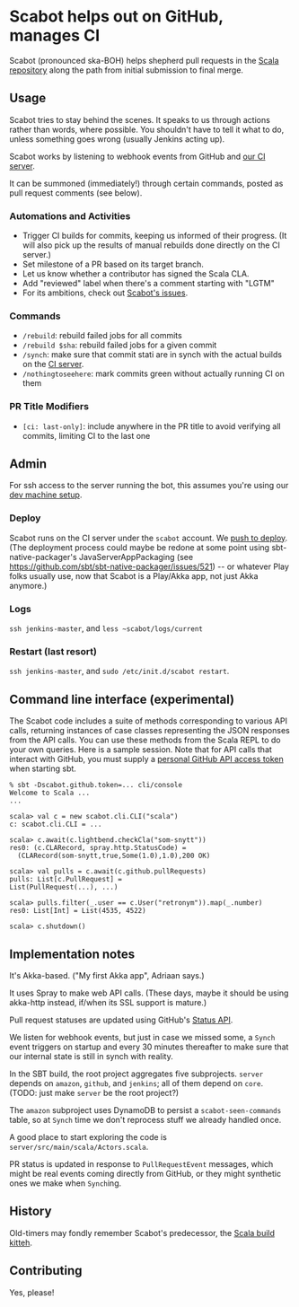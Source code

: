 # Scabot helps out on GitHub, manages CI
Scabot (pronounced ska-BOH) helps shepherd pull requests in the [Scala repository](https://github.com/scala/scala) along the path from initial submission to final merge.

## Usage
Scabot tries to stay behind the scenes. It speaks to us through actions rather than words, where possible.
You shouldn't have to tell it what to do, unless something goes wrong (usually Jenkins acting up).

Scabot works by listening to webhook events from GitHub and [our CI server](https://scala-ci.typesafe.com).

It can be summoned (immediately!) through certain commands, posted as pull request comments (see below).

### Automations and Activities
  - Trigger CI builds for commits, keeping us informed of their progress. (It will also pick up the results of manual rebuilds done directly on the CI server.)
  - Set milestone of a PR based on its target branch.
  - Let us know whether a contributor has signed the Scala CLA.
  - Add "reviewed" label when there's a comment starting with "LGTM"
  - For its ambitions, check out [Scabot's issues](../../issues).

### Commands
  - `/rebuild`: rebuild failed jobs for all commits
  - `/rebuild $sha`: rebuild failed jobs for a given commit
  - `/synch`: make sure that commit stati are in synch with the actual builds on the [CI server](https://scala-ci.typesafe.com).
  - `/nothingtoseehere`: mark commits green without actually running CI on them

### PR Title Modifiers
  - `[ci: last-only]`: include anywhere in the PR title to avoid verifying all commits, limiting CI to the last one

## Admin
For ssh access to the server running the bot, this assumes you're using our [dev machine setup](https://github.com/scala/scala-jenkins-infra/blob/master/doc/client-setup.md).

### Deploy
Scabot runs on the CI server under the `scabot` account. We [push to deploy](../../issues/10). (The deployment process could maybe be redone at some point using sbt-native-packager's JavaServerAppPackaging (see https://github.com/sbt/sbt-native-packager/issues/521) -- or whatever Play folks usually use, now that Scabot is a Play/Akka app, not just Akka anymore.)

### Logs
`ssh jenkins-master`, and `less ~scabot/logs/current`

### Restart (last resort)
`ssh jenkins-master`, and `sudo /etc/init.d/scabot restart`.

## Command line interface (experimental)
The Scabot code includes a suite of methods corresponding to various
API calls, returning instances of case classes representing the
JSON responses from the API calls.  You can use these methods from the
Scala REPL to do your own queries. Here is a sample session.  Note
that for API calls that interact with GitHub, you must supply a
[personal GitHub API access token](https://help.github.com/articles/creating-an-access-token-for-command-line-use/)
when starting sbt.

```text
% sbt -Dscabot.github.token=... cli/console
Welcome to Scala ...
...

scala> val c = new scabot.cli.CLI("scala")
c: scabot.cli.CLI = ...

scala> c.await(c.lightbend.checkCla("som-snytt"))
res0: (c.CLARecord, spray.http.StatusCode) =
  (CLARecord(som-snytt,true,Some(1.0),1.0),200 OK)

scala> val pulls = c.await(c.github.pullRequests)
pulls: List[c.PullRequest] =
List(PullRequest(...), ...)

scala> pulls.filter(_.user == c.User("retronym")).map(_.number)
res0: List[Int] = List(4535, 4522)

scala> c.shutdown()
```

## Implementation notes
It's Akka-based.  ("My first Akka app", Adriaan says.)

It uses Spray to make web API calls.  (These days, maybe it should be using akka-http instead, if/when its SSL support is mature.)

Pull request statuses are updated using GitHub's [Status API](https://developer.github.com/v3/repos/statuses/).

We listen for webhook events, but just in case we missed some, a
`Synch` event triggers on startup and every 30 minutes thereafter
to make sure that our internal state is still in synch with reality.

In the SBT build, the root project aggregates five subprojects.
`server` depends on `amazon`, `github`, and `jenkins`; all of
them depend on `core`.  (TODO: just make `server` be the root project?)

The `amazon` subproject uses DynamoDB to persist a `scabot-seen-commands`
table, so at `Synch` time we don't reprocess stuff we already handled
once.

A good place to start exploring the code is
`server/src/main/scala/Actors.scala`.

PR status is updated in response to `PullRequestEvent` messages,
which might be real events coming directly from GitHub, or they might
synthetic ones we make when `Synch`ing.

## History
Old-timers may fondly remember Scabot's predecessor, the [Scala build kitteh](https://github.com/typesafehub/ghpullrequest-validator).

## Contributing
Yes, please!
